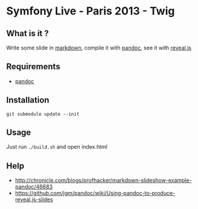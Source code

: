 Symfony Live - Paris 2013 - Twig
================================

What is it ?
------------

Write some slide in
[markdown](http://daringfireball.net/projects/markdown/syntax), compile it with
[pandoc](https://github.com/jgm/pandoc), see it with
[reveal.js](https://github.com/hakimel/reveal.js)

Requirements
------------

* [pandoc](https://github.com/jgm/pandoc)

Installation
------------

    git submodule update --init

Usage
-----

Just run `./build.sh` and open index.html

Help
----

* http://chronicle.com/blogs/profhacker/markdown-slideshow-example-pandoc/46683
* https://github.com/jgm/pandoc/wiki/Using-pandoc-to-produce-reveal.js-slides
